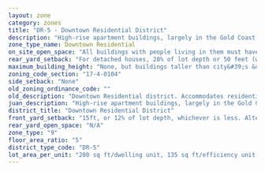 ```yaml
---
layout: zone
category: zones
title: "DR-5 - Downtown Residential District"
description: "High-rise apartment buildings, largely in the Gold Coast. Ground-floor stores are okay, offices aren't."
zone_type_name: Downtown Residential
on_site_open_space: "All buildings with people living in them must have at least 36 sq ft of on-site open space per dwelling unit. (See 17-4-0410-A)"
rear_yard_setback: "For detached houses, 28% of lot depth or 50 feet (whichever is less.) For principal buildings, 30% of lot depth or 50 feet (whichever is less), but this only applies to parts of buildings 18 feet or more above grade."
maximum_building_height: "None, but buildings taller than city&#39;s &quot;building height thresholds&quot; require Planned Development review."
zoning_code_section: "17-4-0104"
side_setback: "None"
old_zoning_ordinance_code: ""
old_description: "Downtown Residential district. Accommodates residential development and small-scale commercial uses on lower floors, with residential units above."
juan_description: "High-rise apartment buildings, largely in the Gold Coast. Ground-floor stores are okay, offices aren&#39;t."
district_title: "Downtown Residential District"
front_yard_setback: "15ft, or 12% of lot depth, whichever is less. Alternatively, setback can be the average front yard depth of nearest 2 lots."
rear_yard_open_space: "N/A"
zone_type: "9"
floor_area_ratio: "5"
district_type_code: "DR-5"
lot_area_per_unit: "200 sq ft/dwelling unit, 135 sq ft/efficiency unit, 100 sq ft/SRO unit"
---
```

